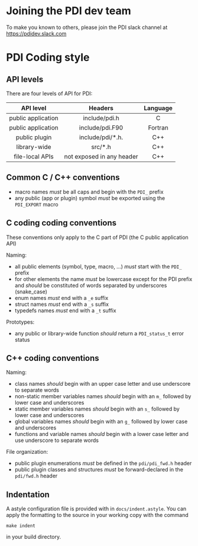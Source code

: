 # Joining the PDI dev team

To make you known to others, please join the PDI slack channel at 
https://pdidev.slack.com

# PDI Coding style

## API levels

There are four levels of API for PDI:

| **API level**       | **Headers**               | **Language** |
|:-------------------:|:-------------------------:|:------------:|
|  public application | include/pdi.h             | C            |
|  public application | include/pdi.F90           | Fortran      |
|  public plugin      | include/pdi/*.h.          | C++          |
|  library-wide       | src/*.h                   | C++          |
|  file-local APIs    | not exposed in any header | C++          |

## Common C / C++ conventions

* macro names *must* be all caps and begin with the `PDI_` prefix
* any public (app or plugin) symbol *must* be exported using the `PDI_EXPORT`
  macro

## C coding coding conventions

These conventions only apply to the C part of PDI (the C public application API)

Naming:
* all public elements (symbol, type, macro, ...) *must* start with the `PDI_`
  prefix
* for other elements the name *must* be lowercase except for the PDI prefix
  and *should* be constituted of words separated by underscores (snake_case)
* enum names *must* end with a `_e` suffix
* struct names *must* end with a `_s` suffix
* typedefs names  *must* end with a `_t` suffix

Prototypes:
* any public or library-wide function *should* return a `PDI_status_t` error
  status

## C++ coding conventions

Naming:
* class names *should* begin with an upper case letter and use underscore to
  separate words
* non-static member variables names *should* begin with an `m_` followed by
  lower case and underscores
* static member variables names *should* begin with an `s_` followed by lower
  case and underscores
* global variables names *should* begin with an `g_` followed by lower case and
  underscores
* functions and variable names *should* begin with a lower case letter and use
  underscore to separate words

File organization:
* public plugin enumerations *must* be defined in the `pdi/pdi_fwd.h` header
* public plugin classes and structures *must* be forward-declared in the
  `pdi/fwd.h` header

## Indentation

A astyle configuration file is provided with in `docs/indent.astyle`.
You can apply the formatting to the source in your working copy with the command
```
make indent
```
in your build directory.
